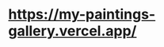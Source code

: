 <a href="https://my-paintings-gallery.vercel.app/">
  <h1>
    https://my-paintings-gallery.vercel.app/
  </h1>
</a>
